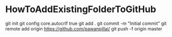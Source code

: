 # HowToAddExistingFolderToGitHub

git init
git config core.autocrlf true
git add .
git commit -m "Initial commit"
git remote add origin https://github.com/pawanpillai/<RepositoryName>
git push -f origin master

